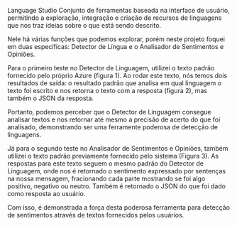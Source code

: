 Language Studio
Conjunto de ferramentas baseada na interface de usuário, permitindo a exploração, integração e criação de recursos de linguagens que nos traz ideias sobre o que está sendo descrito.

Nele há várias funções que podemos explorar, porém neste projeto foquei em duas específicas: Detector de Língua e o Analisador de Sentimentos e Opiniões.

Para o primeiro teste no Detector de Linguagem, utilizei o texto padrão fornecido pelo próprio Azure (figura 1). Ao rodar este texto, nós temos dois resultados de saída: o resultado padrão que analisa em qual linguagem o texto foi escrito e nos retorna o texto com a resposta (figura 2), mas também o JSON da resposta.

Portanto, podemos perceber que o Detector de Linguagem consegue analisar textos e nos retornar até mesmo a precisão de acerto do que foi analisado, demonstrando ser uma ferramente poderosa de detecção de linguagens.

Já para o segundo teste no Analisador de Sentimentos e Opiniões, também utilizei o texto padrão previamente fornecido pelo sistema (Figura 3). As respostas para este texto seguem o mesmo padrão do Detector de Linguagem, onde nos é retornado o sentimento expressado por sentenças na nossa mensagem, fracionando cada parte mostrando se foi algo positivo, negativo ou neutro. Também é retornado o JSON do que foi dado como resposta ao usuário.

Com isso, é demonstrada a força desta poderosa ferramenta para detecção de sentimentos através de textos fornecidos pelos usuários.
